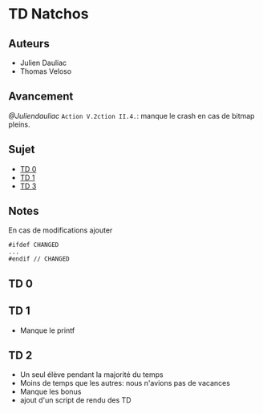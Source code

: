 # TD Natchos

## Auteurs
- Julien Dauliac
- Thomas Veloso

## Avancement
*@Juliendauliac* `Action V.2ction II.4.`: manque le crash en cas de bitmap pleins.

## Sujet
- [TD 0](http://dept-info.labri.fr/~guermouc/SE/files/devoir0.pdf)
- [TD 1](http://dept-info.labri.fr/~guermouc/SE/files/devoir1.pdf)
- [TD 3](http://dept-info.labri.fr/~guermouc/SE/files/devoir2.pdf)

## Notes
En cas de modifications ajouter
```
#ifdef CHANGED
...
#endif // CHANGED
```

## TD 0

## TD 1
- Manque le printf

## TD 2
- Un seul élève pendant la majorité du temps
- Moins de temps que les autres: nous n'avions pas de vacances
- Manque les bonus
- ajout d'un script de rendu des TD


